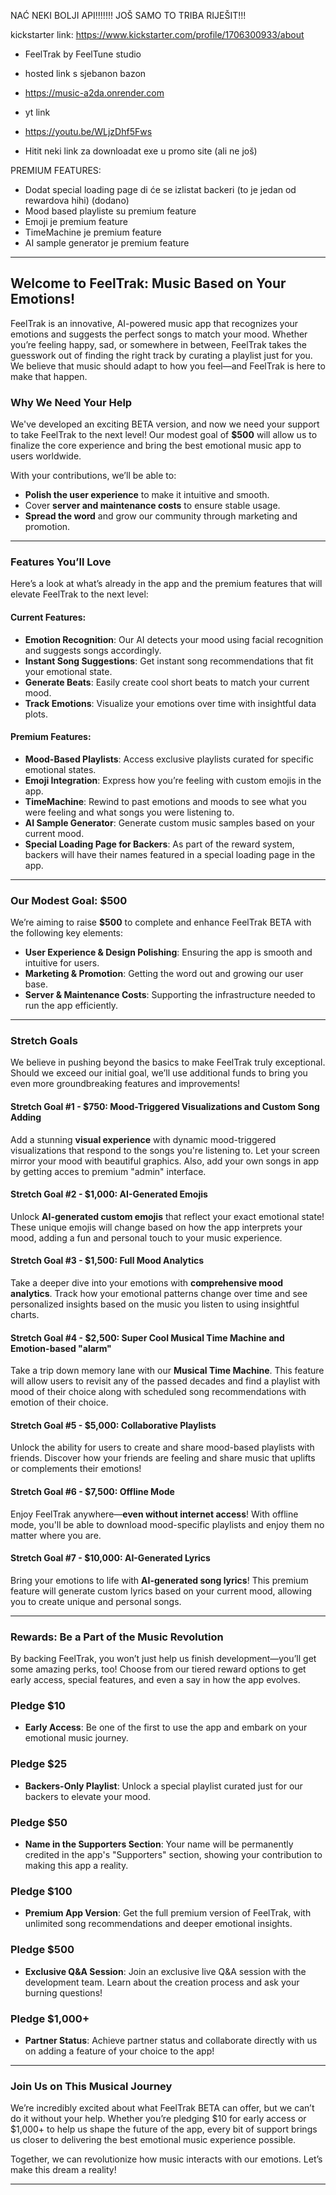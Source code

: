 NAĆ NEKI BOLJI API!!!!!!! JOŠ SAMO TO TRIBA RIJEŠIT!!!

kickstarter link: https://www.kickstarter.com/profile/1706300933/about

* FeelTrak by FeelTune studio
* hosted link s sjebanon bazon
* https://music-a2da.onrender.com
* yt link
* https://youtu.be/WLjzDhf5Fws

* Hitit neki link za downloadat exe u promo site (ali ne još)

PREMIUM FEATURES: 
* Dodat special loading page di će se izlistat backeri (to je jedan od rewardova hihi) (dodano)
* Mood based playliste su premium feature
* Emoji je premium feature
* TimeMachine je premium feature
* AI sample generator je premium feature




---

## **Welcome to FeelTrak: Music Based on Your Emotions!**

FeelTrak is an innovative, AI-powered music app that recognizes your emotions and suggests the perfect songs to match your mood. Whether you’re feeling happy, sad, or somewhere in between, FeelTrak takes the guesswork out of finding the right track by curating a playlist just for you. We believe that music should adapt to how you feel—and FeelTrak is here to make that happen.

### **Why We Need Your Help**

We've developed an exciting BETA version, and now we need your support to take FeelTrak to the next level! Our modest goal of **$500** will allow us to finalize the core experience and bring the best emotional music app to users worldwide.

With your contributions, we’ll be able to:
- **Polish the user experience** to make it intuitive and smooth.
- Cover **server and maintenance costs** to ensure stable usage.
- **Spread the word** and grow our community through marketing and promotion.

---

### **Features You’ll Love**

Here’s a look at what’s already in the app and the premium features that will elevate FeelTrak to the next level:

#### **Current Features:**
- **Emotion Recognition**: Our AI detects your mood using facial recognition and suggests songs accordingly.
- **Instant Song Suggestions**: Get instant song recommendations that fit your emotional state.
- **Generate Beats**: Easily create cool short beats to match your current mood.
- **Track Emotions**: Visualize your emotions over time with insightful data plots.

#### **Premium Features:**
- **Mood-Based Playlists**: Access exclusive playlists curated for specific emotional states.
- **Emoji Integration**: Express how you’re feeling with custom emojis in the app.
- **TimeMachine**: Rewind to past emotions and moods to see what you were feeling and what songs you were listening to.
- **AI Sample Generator**: Generate custom music samples based on your current mood.
- **Special Loading Page for Backers**: As part of the reward system, backers will have their names featured in a special loading page in the app.

---

### **Our Modest Goal: $500**

We’re aiming to raise **$500** to complete and enhance FeelTrak BETA with the following key elements:
- **User Experience & Design Polishing**: Ensuring the app is smooth and intuitive for users.
- **Marketing & Promotion**: Getting the word out and growing our user base.
- **Server & Maintenance Costs**: Supporting the infrastructure needed to run the app efficiently.

---

### **Stretch Goals**

We believe in pushing beyond the basics to make FeelTrak truly exceptional. Should we exceed our initial goal, we’ll use additional funds to bring you even more groundbreaking features and improvements!

#### **Stretch Goal #1 - $750: Mood-Triggered Visualizations and Custom Song Adding**
Add a stunning **visual experience** with dynamic mood-triggered visualizations that respond to the songs you're listening to. Let your screen mirror your mood with beautiful graphics. Also, add your own songs in app by getting acces to premium "admin" interface.

#### **Stretch Goal #2 - $1,000: AI-Generated Emojis**
Unlock **AI-generated custom emojis** that reflect your exact emotional state! These unique emojis will change based on how the app interprets your mood, adding a fun and personal touch to your music experience.

#### **Stretch Goal #3 - $1,500: Full Mood Analytics**
Take a deeper dive into your emotions with **comprehensive mood analytics**. Track how your emotional patterns change over time and see personalized insights based on the music you listen to using insightful charts.

#### **Stretch Goal #4 - $2,500: Super Cool Musical Time Machine and Emotion-based "alarm"**
Take a trip down memory lane with our **Musical Time Machine**. This feature will allow users to revisit any of the passed decades and find a playlist with mood of their choice along with scheduled song recommendations with emotion of their choice.

#### **Stretch Goal #5 - $5,000: Collaborative Playlists**
Unlock the ability for users to create and share mood-based playlists with friends. Discover how your friends are feeling and share music that uplifts or complements their emotions!

#### **Stretch Goal #6 - $7,500: Offline Mode**
Enjoy FeelTrak anywhere—**even without internet access**! With offline mode, you'll be able to download mood-specific playlists and enjoy them no matter where you are.

#### **Stretch Goal #7 - $10,000: AI-Generated Lyrics**
Bring your emotions to life with **AI-generated song lyrics**! This premium feature will generate custom lyrics based on your current mood, allowing you to create unique and personal songs.

---

### **Rewards: Be a Part of the Music Revolution**

By backing FeelTrak, you won’t just help us finish development—you’ll get some amazing perks, too! Choose from our tiered reward options to get early access, special features, and even a say in how the app evolves.

### **Pledge $10**
- **Early Access**: Be one of the first to use the app and embark on your emotional music journey.

### **Pledge $25**
- **Backers-Only Playlist**: Unlock a special playlist curated just for our backers to elevate your mood.

### **Pledge $50**
- **Name in the Supporters Section**: Your name will be permanently credited in the app's "Supporters" section, showing your contribution to making this app a reality.

### **Pledge $100**
- **Premium App Version**: Get the full premium version of FeelTrak, with unlimited song recommendations and deeper emotional insights.

### **Pledge $500**
- **Exclusive Q&A Session**: Join an exclusive live Q&A session with the development team. Learn about the creation process and ask your burning questions!

### **Pledge $1,000+**
- **Partner Status**: Achieve partner status and collaborate directly with us on adding a feature of your choice to the app!

---

### **Join Us on This Musical Journey**

We’re incredibly excited about what FeelTrak BETA can offer, but we can’t do it without your help. Whether you’re pledging $10 for early access or $1,000+ to help us shape the future of the app, every bit of support brings us closer to delivering the best emotional music experience possible.

Together, we can revolutionize how music interacts with our emotions. Let’s make this dream a reality!

---
